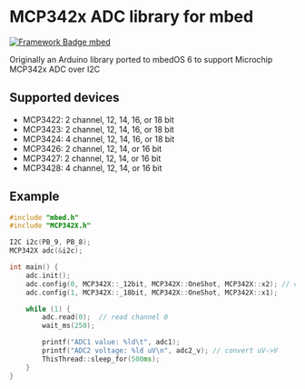 # MCP342x ADC library for mbed
[![Framework Badge mbed](https://img.shields.io/badge/framework-mbed-008fbe.svg)](https://os.mbed.com/)

Originally an Arduino library ported to mbedOS 6 to support Microchip MCP342x ADC over I2C

## Supported devices

*   MCP3422: 2 channel, 12, 14, 16, or 18 bit
*   MCP3423: 2 channel, 12, 14, 16, or 18 bit
*   MCP3424: 4 channel, 12, 14, 16, or 18 bit
*   MCP3426: 2 channel, 12, 14, or 16 bit
*   MCP3427: 2 channel, 12, 14, or 16 bit
*   MCP3428: 4 channel, 12, 14, or 16 bit

## Example
```cpp
#include "mbed.h"
#include "MCP342X.h"

I2C i2c(PB_9, PB_8);
MCP342X adc(&i2c);

int main() {
    adc.init();
    adc.config(0, MCP342X::_12bit, MCP342X::OneShot, MCP342X::x2); // channel, precision, mode, PGA
    adc.config(1, MCP342X::_18bit, MCP342X::OneShot, MCP342X::x1);

    while (1) {
        adc.read(0);  // read channel 0
        wait_ms(250);

        printf("ADC1 value: %ld\t", adc1);
        printf("ADC2 voltage: %ld uV\n", adc2_v); // convert uV->V
        ThisThread::sleep_for(500ms);
    }
}
```
